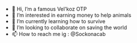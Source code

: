 - 👋 Hi, I’m a famous Vel'koz OTP
- 👀 I’m interested in earning money to help animals
- 🌱 I’m currently learning how to survive
- 💞️ I’m looking to collaborate on saving the world
- 📫 How to reach me ig : @Sockonacab
